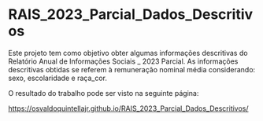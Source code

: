 # RAIS_2023_Parcial_Dados_Descritivos
Este projeto tem como objetivo obter algumas informações descritivas do Relatório Anual de Informações Sociais _ 2023 Parcial.
As informações descritivas obtidas se referem à remuneração nominal média considerando: sexo, escolaridade e raça_cor.

O resultado do trabalho pode ser visto na seguinte página:

<https://osvaldoquintellajr.github.io/RAIS_2023_Parcial_Dados_Descritivos/>
